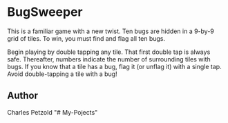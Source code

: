 BugSweeper
======

This is a familiar game with a new twist. Ten bugs are hidden in a 9-by-9 grid of tiles.
To win, you must find and flag all ten bugs.

Begin playing by double tapping any tile. That first double tap is always safe.
Thereafter, numbers indicate the number of surrounding tiles with bugs. 
If you know that a tile has a bug, flag it (or unflag it) with a single tap.
Avoid double-tapping a tile with a bug!


Author
------

Charles Petzold
"# My-Pojects" 
